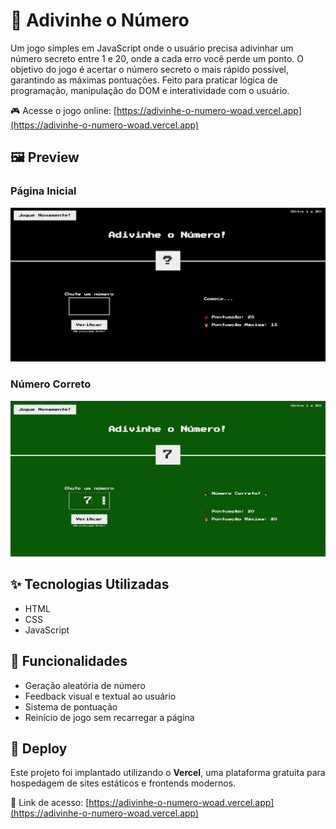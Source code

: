 # 🔢 Adivinhe o Número

Um jogo simples em JavaScript onde o usuário precisa adivinhar um número secreto entre 1 e 20, onde a cada erro você perde um ponto. O objetivo do jogo é acertar o número secreto o mais rápido possível, garantindo as máximas pontuações. Feito para praticar lógica de programação, manipulação do DOM e interatividade com o usuário.

🎮 Acesse o jogo online: [https://adivinhe-o-numero-woad.vercel.app](https://adivinhe-o-numero-woad.vercel.app)

## 🖼️ Preview

### Página Inicial
![Página do Jogo](./images/guess-the-number-page.JPG)

### Número Correto
![Número Correto](./images/guess-the-number-right.JPG)

## ✨ Tecnologias Utilizadas

- HTML
- CSS
- JavaScript

## 🎯 Funcionalidades

- Geração aleatória de número
- Feedback visual e textual ao usuário
- Sistema de pontuação
- Reinício de jogo sem recarregar a página

## 🚀 Deploy

Este projeto foi implantado utilizando o **Vercel**, uma plataforma gratuita para hospedagem de sites estáticos e frontends modernos.

🔗 Link de acesso: [https://adivinhe-o-numero-woad.vercel.app](https://adivinhe-o-numero-woad.vercel.app)

